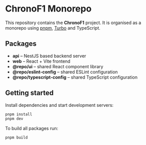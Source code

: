 # ChronoF1 Monorepo

This repository contains the **ChronoF1** project. It is organised as a monorepo using [pnpm](https://pnpm.io), [Turbo](https://turbo.build) and TypeScript.

## Packages

- **api** – NestJS based backend server
- **web** – React + Vite frontend
- **@repo/ui** – shared React component library
- **@repo/eslint-config** – shared ESLint configuration
- **@repo/typescript-config** – shared TypeScript configuration

## Getting started

Install dependencies and start development servers:

```bash
pnpm install
pnpm dev
```

To build all packages run:

```bash
pnpm build
```
